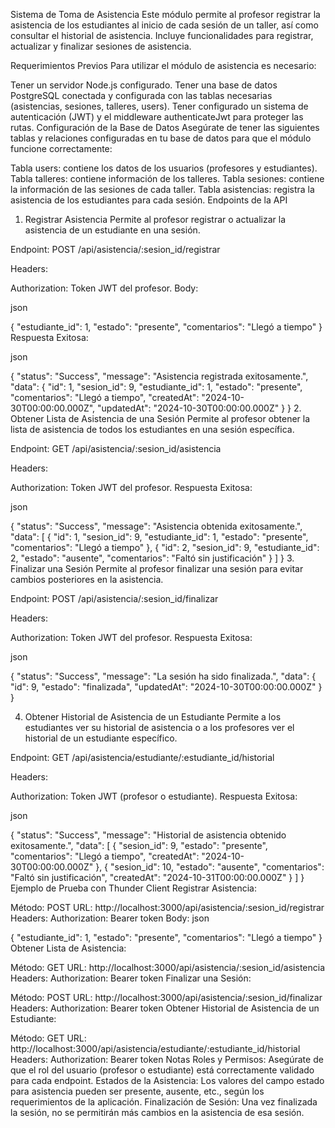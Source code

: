 
Sistema de Toma de Asistencia
Este módulo permite al profesor registrar la asistencia de los estudiantes al inicio de cada sesión de un taller, así como consultar el historial de asistencia. Incluye funcionalidades para registrar, actualizar y finalizar sesiones de asistencia.

Requerimientos Previos
Para utilizar el módulo de asistencia es necesario:

Tener un servidor Node.js configurado.
Tener una base de datos PostgreSQL conectada y configurada con las tablas necesarias (asistencias, sesiones, talleres, users).
Tener configurado un sistema de autenticación (JWT) y el middleware authenticateJwt para proteger las rutas.
Configuración de la Base de Datos
Asegúrate de tener las siguientes tablas y relaciones configuradas en tu base de datos para que el módulo funcione correctamente:

Tabla users: contiene los datos de los usuarios (profesores y estudiantes).
Tabla talleres: contiene información de los talleres.
Tabla sesiones: contiene la información de las sesiones de cada taller.
Tabla asistencias: registra la asistencia de los estudiantes para cada sesión.
Endpoints de la API

1. Registrar Asistencia
Permite al profesor registrar o actualizar la asistencia de un estudiante en una sesión.

Endpoint: POST /api/asistencia/:sesion_id/registrar

Headers:

Authorization: Token JWT del profesor.
Body:

json


{
  "estudiante_id": 1,
  "estado": "presente",
  "comentarios": "Llegó a tiempo"
}
Respuesta Exitosa:

json


{
  "status": "Success",
  "message": "Asistencia registrada exitosamente.",
  "data": {
    "id": 1,
    "sesion_id": 9,
    "estudiante_id": 1,
    "estado": "presente",
    "comentarios": "Llegó a tiempo",
    "createdAt": "2024-10-30T00:00:00.000Z",
    "updatedAt": "2024-10-30T00:00:00.000Z"
  }
}
2. Obtener Lista de Asistencia de una Sesión
Permite al profesor obtener la lista de asistencia de todos los estudiantes en una sesión específica.

Endpoint: GET /api/asistencia/:sesion_id/asistencia

Headers:

Authorization: Token JWT del profesor.
Respuesta Exitosa:

json


{
  "status": "Success",
  "message": "Asistencia obtenida exitosamente.",
  "data": [
    {
      "id": 1,
      "sesion_id": 9,
      "estudiante_id": 1,
      "estado": "presente",
      "comentarios": "Llegó a tiempo"
    },
    {
      "id": 2,
      "sesion_id": 9,
      "estudiante_id": 2,
      "estado": "ausente",
      "comentarios": "Faltó sin justificación"
    }
  ]
}
3. Finalizar una Sesión
Permite al profesor finalizar una sesión para evitar cambios posteriores en la asistencia.

Endpoint: POST /api/asistencia/:sesion_id/finalizar

Headers:

Authorization: Token JWT del profesor.
Respuesta Exitosa:

json


{
  "status": "Success",
  "message": "La sesión ha sido finalizada.",
  "data": {
    "id": 9,
    "estado": "finalizada",
    "updatedAt": "2024-10-30T00:00:00.000Z"
  }
}

4. Obtener Historial de Asistencia de un Estudiante
Permite a los estudiantes ver su historial de asistencia o a los profesores ver el historial de un estudiante específico.

Endpoint: GET /api/asistencia/estudiante/:estudiante_id/historial

Headers:

Authorization: Token JWT (profesor o estudiante).
Respuesta Exitosa:

json

{
  "status": "Success",
  "message": "Historial de asistencia obtenido exitosamente.",
  "data": [
    {
      "sesion_id": 9,
      "estado": "presente",
      "comentarios": "Llegó a tiempo",
      "createdAt": "2024-10-30T00:00:00.000Z"
    },
    {
      "sesion_id": 10,
      "estado": "ausente",
      "comentarios": "Faltó sin justificación",
      "createdAt": "2024-10-31T00:00:00.000Z"
    }
  ]
}
Ejemplo de Prueba con Thunder Client
Registrar Asistencia:

Método: POST
URL: http://localhost:3000/api/asistencia/:sesion_id/registrar
Headers:
Authorization: Bearer token
Body:
json

{
  "estudiante_id": 1,
  "estado": "presente",
  "comentarios": "Llegó a tiempo"
}
Obtener Lista de Asistencia:

Método: GET
URL: http://localhost:3000/api/asistencia/:sesion_id/asistencia
Headers:
Authorization: Bearer token
Finalizar una Sesión:

Método: POST
URL: http://localhost:3000/api/asistencia/:sesion_id/finalizar
Headers:
Authorization: Bearer token
Obtener Historial de Asistencia de un Estudiante:

Método: GET
URL: http://localhost:3000/api/asistencia/estudiante/:estudiante_id/historial
Headers:
Authorization: Bearer token
Notas
Roles y Permisos: Asegúrate de que el rol del usuario (profesor o estudiante) está correctamente validado para cada endpoint.
Estados de la Asistencia: Los valores del campo estado para asistencia pueden ser presente, ausente, etc., según los requerimientos de la aplicación.
Finalización de Sesión: Una vez finalizada la sesión, no se permitirán más cambios en la asistencia de esa sesión.